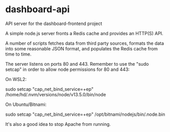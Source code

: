 # dashboard-api
API server for the dashboard-frontend project

A simple node.js server fronts a Redis cache and provides an HTTP(S) API.

A number of scripts fetches data from third party sources, formats the data into some reasonable JSON format, and populates the Redis cache from time to time.

The server listens on ports 80 and 443. Remember to use the "sudo setcap" in order to allow node permissions for 80 and 443:

On WSL2: 

sudo setcap "cap_net_bind_service=+ep" /home/hd/.nvm/versions/node/v13.5.0/bin/node

On Ubuntu/Bitnami:

sudo setcap "cap_net_bind_service=+ep" /opt/bitnami/nodejs/bin/.node.bin

It's also a good idea to stop Apache from running.
